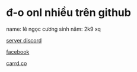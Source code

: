 # đ-o onl nhiều trên github
name: lê ngọc cương
sinh năm: 2k9 xq

[server discord](https://discord.gg/WGckkSyupg)

[facebook](https://www.facebook.com/lengoccuong.757/)

[carrd.co](https://lengoccuong.carrd.co)

